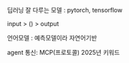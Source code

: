 딥러닝 잘 다루는 모델 : pytorch, tensorflow


input > () > output

언어모델 : 예측모델이라 자연어기반


agent 통신: MCP(프로토콜)
2025년 키워드